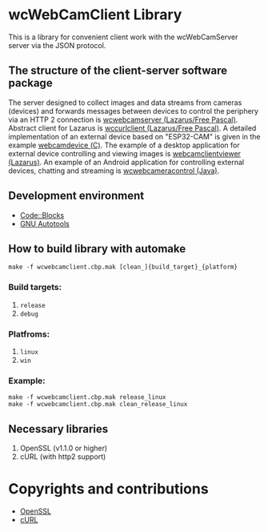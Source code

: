 # wcWebCamClient Library

This is a library for convenient client work with the wcWebCamServer server via the JSON protocol.

## The structure of the client-server software package
The server designed to collect images and data streams from cameras (devices) and forwards messages between devices to control the periphery via an HTTP 2 connection is [wcwebcamserver (Lazarus/Free Pascal)](https://github.com/iLya2IK/wcwebcamserver).
Abstract client for Lazarus is [wccurlclient (Lazarus/Free Pascal)](https://github.com/iLya2IK/wccurlclient).
A detailed implementation of an external device based on "ESP32-CAM" is given in the example [webcamdevice (С)](https://github.com/iLya2IK/webcamdevice).
The example of a desktop application for external device controlling and viewing images is [webcamclientviewer (Lazarus)](https://github.com/iLya2IK/webcamclientviewer).
An example of an Android application for controlling external devices, chatting and streaming is [wcwebcameracontrol (Java)](https://github.com/iLya2IK/wcwebcameracontrol).

## Development environment
* [Code::Blocks](https://www.codeblocks.org/)
* [GNU Autotools](https://www.gnu.org/software/automake/manual/html_node/Autotools-Introduction.html)

## How to build library with automake

````
make -f wcwebcamclient.cbp.mak [clean_]{build_target}_{platform}
````

### Build targets:
1. `release`
2. `debug`

### Platfroms:
1. `linux`
2. `win`

### Example:
````
make -f wcwebcamclient.cbp.mak release_linux
make -f wcwebcamclient.cbp.mak clean_release_linux
````

## Necessary libraries
1. OpenSSL (v1.1.0 or higher)
2. cURL (with http2 support)

# Copyrights and contributions
* [OpenSSL](https://www.openssl.org/)
* [cURL](https://curl.se/libcurl)
